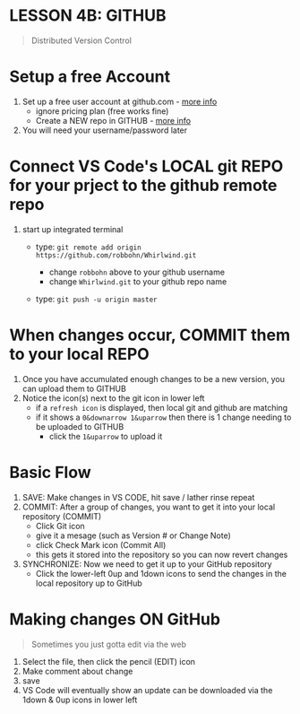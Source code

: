 # LESSON 4B: GITHUB
> Distributed Version Control  

# Setup a free Account
1. Set up a free user account at github.com - [more info](https://git-scm.com/book/en/v2/GitHub-Account-Setup-and-Configuration)  
    - ignore pricing plan (free works fine)
    - Create a NEW repo in GITHUB - [more info](https://git-scm.com/book/en/v2/GitHub-Maintaining-a-Project)
2. You will need your username/password later

# Connect VS Code's LOCAL git REPO for your prject to the github remote repo
1. start up integrated terminal
    - type: `git remote add origin https://github.com/robbohn/Whirlwind.git`

        - change `robbohn` above to your github username
        - change `Whirlwind.git` to your github repo name

    - type: `git push -u origin master`

# When changes occur, COMMIT them to your local REPO
1. Once you have accumulated enough changes to be a new version, you can upload them to GITHUB
2. Notice the icon(s) next to the git icon in lower left
    - if a `refresh icon` is displayed, then local git and github are matching
    - if it shows a `0&downarrow 1&uparrow` then there is 1 change needing to be uploaded to GITHUB
        - click the `1&uparrow` to upload it

# Basic Flow
1. SAVE: Make changes in VS CODE, hit save / lather rinse repeat
2. COMMIT: After a group of changes, you want to get it into your local repository (COMMIT)
    - Click Git icon
    - give it a mesage (such as Version # or Change Note)
    - click Check Mark icon (Commit All)
    - this gets it stored into the repository so you can now revert changes
3. SYNCHRONIZE: Now we need to get it up to your GitHub repository
    - Click the lower-left 0up and 1down icons to send the changes in the local repository up to GitHub


# Making changes ON GitHub
> Sometimes you just gotta edit via the web

1. Select the file, then click the pencil (EDIT) icon
2. Make comment about change
3. save
4. VS Code will eventually show an update can be downloaded via the 1down & 0up icons in lower left




